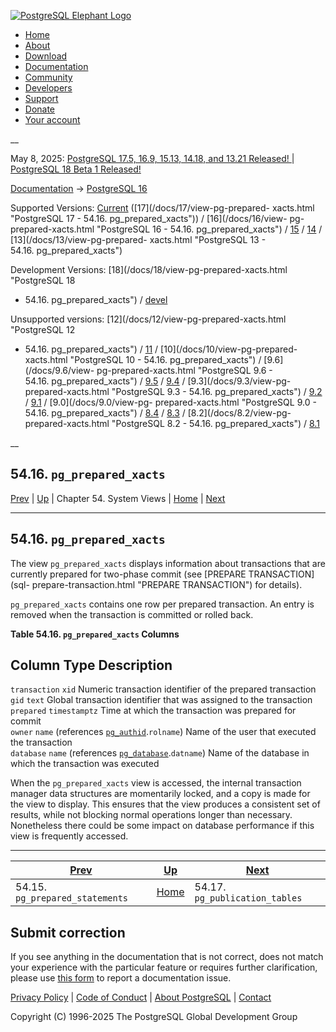 [ ![PostgreSQL Elephant Logo](/media/img/about/press/elephant.png) ](/)

  * [Home](/ "Home")
  * [About](/about/ "About")
  * [Download](/download/ "Download")
  * [Documentation](/docs/ "Documentation")
  * [Community](/community/ "Community")
  * [Developers](/developer/ "Developers")
  * [Support](/support/ "Support")
  * [Donate](/about/donate/ "Donate")
  * [Your account](/account/ "Your account")

__

May 8, 2025: [ PostgreSQL 17.5, 16.9, 15.13, 14.18, and 13.21 Released! ](/about/news/postgresql-175-169-1513-1418-and-1321-released-3072/) | [ PostgreSQL 18 Beta 1 Released! ](/about/news/postgresql-18-beta-1-released-3070/)

[Documentation](/docs/ "Documentation") -> [PostgreSQL
16](/docs/16/index.html)

Supported Versions: [Current](/docs/current/view-pg-prepared-xacts.html
"PostgreSQL 17 - 54.16. pg_prepared_xacts") ([17](/docs/17/view-pg-prepared-
xacts.html "PostgreSQL 17 - 54.16. pg_prepared_xacts")) / [16](/docs/16/view-
pg-prepared-xacts.html "PostgreSQL 16 - 54.16. pg_prepared_xacts") /
[15](/docs/15/view-pg-prepared-xacts.html "PostgreSQL 15 -
54.16. pg_prepared_xacts") / [14](/docs/14/view-pg-prepared-xacts.html
"PostgreSQL 14 - 54.16. pg_prepared_xacts") / [13](/docs/13/view-pg-prepared-
xacts.html "PostgreSQL 13 - 54.16. pg_prepared_xacts")

Development Versions: [18](/docs/18/view-pg-prepared-xacts.html "PostgreSQL 18
- 54.16. pg_prepared_xacts") / [devel](/docs/devel/view-pg-prepared-xacts.html
"PostgreSQL devel - 54.16. pg_prepared_xacts")

Unsupported versions: [12](/docs/12/view-pg-prepared-xacts.html "PostgreSQL 12
- 54.16. pg_prepared_xacts") / [11](/docs/11/view-pg-prepared-xacts.html
"PostgreSQL 11 - 54.16. pg_prepared_xacts") / [10](/docs/10/view-pg-prepared-
xacts.html "PostgreSQL 10 - 54.16. pg_prepared_xacts") / [9.6](/docs/9.6/view-
pg-prepared-xacts.html "PostgreSQL 9.6 - 54.16. pg_prepared_xacts") /
[9.5](/docs/9.5/view-pg-prepared-xacts.html "PostgreSQL 9.5 -
54.16. pg_prepared_xacts") / [9.4](/docs/9.4/view-pg-prepared-xacts.html
"PostgreSQL 9.4 - 54.16. pg_prepared_xacts") / [9.3](/docs/9.3/view-pg-
prepared-xacts.html "PostgreSQL 9.3 - 54.16. pg_prepared_xacts") /
[9.2](/docs/9.2/view-pg-prepared-xacts.html "PostgreSQL 9.2 -
54.16. pg_prepared_xacts") / [9.1](/docs/9.1/view-pg-prepared-xacts.html
"PostgreSQL 9.1 - 54.16. pg_prepared_xacts") / [9.0](/docs/9.0/view-pg-
prepared-xacts.html "PostgreSQL 9.0 - 54.16. pg_prepared_xacts") /
[8.4](/docs/8.4/view-pg-prepared-xacts.html "PostgreSQL 8.4 -
54.16. pg_prepared_xacts") / [8.3](/docs/8.3/view-pg-prepared-xacts.html
"PostgreSQL 8.3 - 54.16. pg_prepared_xacts") / [8.2](/docs/8.2/view-pg-
prepared-xacts.html "PostgreSQL 8.2 - 54.16. pg_prepared_xacts") /
[8.1](/docs/8.1/view-pg-prepared-xacts.html "PostgreSQL 8.1 -
54.16. pg_prepared_xacts")

__

54.16. `pg_prepared_xacts`  
---  
[Prev](view-pg-prepared-statements.html "54.15. pg_prepared_statements")  | [Up](views.html "Chapter 54. System Views") | Chapter 54. System Views | [Home](index.html "PostgreSQL 16.9 Documentation") |  [Next](view-pg-publication-tables.html "54.17. pg_publication_tables")  
  
* * *

## 54.16. `pg_prepared_xacts` #

The view `pg_prepared_xacts` displays information about transactions that are
currently prepared for two-phase commit (see [PREPARE TRANSACTION](sql-
prepare-transaction.html "PREPARE TRANSACTION") for details).

`pg_prepared_xacts` contains one row per prepared transaction. An entry is
removed when the transaction is committed or rolled back.

**Table  54.16. `pg_prepared_xacts` Columns**

Column Type Description  
---  
`transaction` `xid` Numeric transaction identifier of the prepared transaction  
`gid` `text` Global transaction identifier that was assigned to the
transaction  
`prepared` `timestamptz` Time at which the transaction was prepared for commit  
`owner` `name` (references [`pg_authid`](catalog-pg-authid.html
"53.8. pg_authid").`rolname`) Name of the user that executed the transaction  
`database` `name` (references [`pg_database`](catalog-pg-database.html
"53.15. pg_database").`datname`) Name of the database in which the transaction
was executed  
  
  

When the `pg_prepared_xacts` view is accessed, the internal transaction
manager data structures are momentarily locked, and a copy is made for the
view to display. This ensures that the view produces a consistent set of
results, while not blocking normal operations longer than necessary.
Nonetheless there could be some impact on database performance if this view is
frequently accessed.

* * *

[Prev](view-pg-prepared-statements.html "54.15. pg_prepared_statements")  | [Up](views.html "Chapter 54. System Views") |  [Next](view-pg-publication-tables.html "54.17. pg_publication_tables")  
---|---|---  
54.15. `pg_prepared_statements`  | [Home](index.html "PostgreSQL 16.9 Documentation") |  54.17. `pg_publication_tables`  
  
## Submit correction

If you see anything in the documentation that is not correct, does not match
your experience with the particular feature or requires further clarification,
please use [this form](/account/comments/new/16/view-pg-prepared-xacts.html/)
to report a documentation issue.

[Privacy Policy](/about/privacypolicy) | [Code of Conduct](/about/policies/coc/) | [About PostgreSQL](/about/) | [Contact](/about/contact/)  

Copyright (C) 1996-2025 The PostgreSQL Global Development Group

